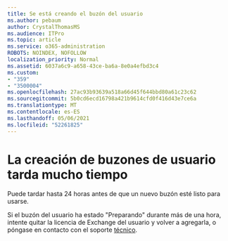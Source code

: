 ```yaml
---
title: Se está creando el buzón del usuario
ms.author: pebaum
author: CrystalThomasMS
ms.audience: ITPro
ms.topic: article
ms.service: o365-administration
ROBOTS: NOINDEX, NOFOLLOW
localization_priority: Normal
ms.assetid: 6037a6c9-a658-43ce-ba6a-8e0a4efbd3c4
ms.custom:
- "359"
- "3500004"
ms.openlocfilehash: 27ac93b93639a518a66d45f644bbd80a61c23c62
ms.sourcegitcommit: 5b0cd6ecd16798a421b9614cfd0f416d43e7ce6a
ms.translationtype: MT
ms.contentlocale: es-ES
ms.lasthandoff: 05/06/2021
ms.locfileid: "52261825"
---
```

# <a name="user-mailbox-creation-is-taking-a-long-time"></a>La creación de buzones de usuario tarda mucho tiempo

Puede tardar hasta 24 horas antes de que un nuevo buzón esté listo para usarse.
  
Si el buzón del usuario ha estado "Preparando" durante más de una hora, intente quitar la licencia de Exchange del usuario y volver a agregarla, o póngase en contacto con el soporte [técnico](/microsoft-365/admin/contact-support-for-business-products?tabs=online).
